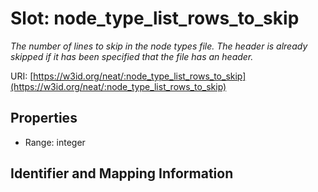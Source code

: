 # Slot: node_type_list_rows_to_skip
_The number of lines to skip in the node types file. The header is already skipped if it has been specified that the file has an header._


URI: [https://w3id.org/neat/:node_type_list_rows_to_skip](https://w3id.org/neat/:node_type_list_rows_to_skip)



<!-- no inheritance hierarchy -->


## Properties

 * Range: integer



## Identifier and Mapping Information






